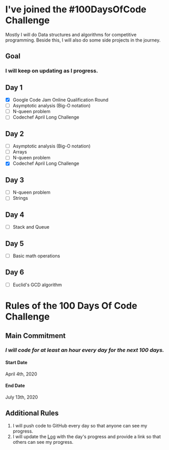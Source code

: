 # I've joined the #100DaysOfCode Challenge
Mostly I will do Data structures and algorithms for competitive programming.
Beside this, I will also do some side projects in the journey.

## Goal

### I will keep on updating as I progress.

## Day 1
- [x] Google Code Jam Online Qualification Round
- [ ] Asymptotic analysis (Big-O notation)
- [ ] N-queen problem
- [ ] Codechef April Long Challenge

## Day 2
- [ ] Asymptotic analysis (Big-O notation)
- [ ] Arrays
- [ ] N-queen problem
- [x] Codechef April Long Challenge

## Day 3
- [ ] N-queen problem
- [ ] Strings
## Day 4
- [ ] Stack and Queue
## Day 5
- [ ] Basic math operations
## Day 6
- [ ] Euclid's GCD algorithm

# Rules of the 100 Days Of Code Challenge

## Main Commitment
### *I will code for at least an hour every day for the next 100 days.*

#### Start Date
April 4th, 2020
#### End Date
July 13th, 2020

## Additional Rules
1. I will push code to GitHub every day so that anyone can see my progress.
2. I will update the [Log](https://github.com/beasthunter758/100DaysOfCode/blob/master/log.md) with the day's progress and provide a link so that others can see my progress.


